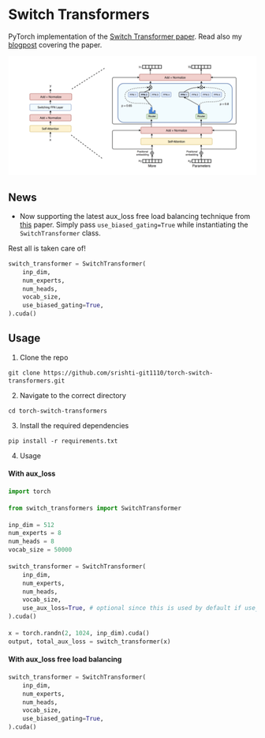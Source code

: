 # Switch Transformers

PyTorch implementation of the [Switch Transformer paper](https://arxiv.org/abs/2101.03961).
Read also my [blogpost](https://srishti-git1110.github.io/blog/moes/) covering the paper.

![Switch Layer](switch_layer.png#center)

## News
- Now supporting the latest aux_loss free load balancing technique from [this](https://arxiv.org/pdf/2408.15664v1) paper. Simply pass `use_biased_gating=True` while instantiating the `SwitchTransformer` class. 

Rest all is taken care of!

```python
switch_transformer = SwitchTransformer(
    inp_dim,
    num_experts,
    num_heads,
    vocab_size,
    use_biased_gating=True,
).cuda()
```

## Usage

1. Clone the repo

```
git clone https://github.com/srishti-git1110/torch-switch-transformers.git
```

2. Navigate to the correct directory

```
cd torch-switch-transformers
```

3. Install the required dependencies

```
pip install -r requirements.txt
```

4. Usage

#### With aux_loss

```python
import torch

from switch_transformers import SwitchTransformer

inp_dim = 512
num_experts = 8
num_heads = 8
vocab_size = 50000

switch_transformer = SwitchTransformer(
    inp_dim,
    num_experts,
    num_heads,
    vocab_size,
    use_aux_loss=True, # optional since this is used by default if use_biased_gating is not True
).cuda()

x = torch.randn(2, 1024, inp_dim).cuda()
output, total_aux_loss = switch_transformer(x)
```

#### With aux_loss free load balancing

```python
switch_transformer = SwitchTransformer(
    inp_dim,
    num_experts,
    num_heads,
    vocab_size,
    use_biased_gating=True,
).cuda()
```
